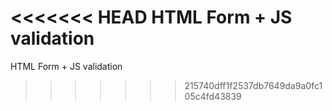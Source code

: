 <<<<<<< HEAD
HTML Form + JS validation
=======
HTML Form + JS validation
>>>>>>> 215740dff1f2537db7649da9a0fc105c4fd43839
